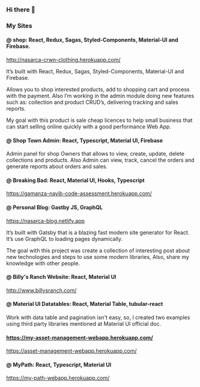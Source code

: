 ### Hi there 👋


### My Sites

#### @ shop: React, Redux, Sagas, Styled-Components, Material-UI and Firebase.

http://nasarca-crwn-clothing.herokuapp.com/


It’s built with React, Redux, Sagas, Styled-Components, Material-UI and Firebase.

Allows you to shop interested products, add to shopping cart and process with the payment. Also I’m working in the admin module doing new features such as: collection and product CRUD’s, delivering tracking and sales reports.

My goal with this product is sale cheap licences to help small business that can start selling online quickly with a good performance Web App. 


#### @ Shop Town Admin: React, Typescript, Material UI, Firebase

Admin panel for shop Owners that allows to view, create, update, delete collections and products. Also Admin can view, track, cancel the orders and generate reports about orders and sales.


#### @ Breaking Bad: React, Material UI, Hooks, Typescript

https://gamanza-nayib-code-assessment.herokuapp.com/

#### @ Personal Blog: Gastby JS, GraphQL

https://nasarca-blog.netlify.app


It’s built with Gatsby that is a blazing fast modern site generator for React. It’s use GraphQL to loading pages dynamically. 

The goal with this project was create a collection of interesting post about new technologies and steps to use some modern libraries, Also, share my knowledge with other people.  


#### @ Billy's Ranch Website: React, Material UI

http://www.billysranch.com/

#### @ Material UI Datatables: React, Material Table, tubular-react

Work with data table and pagination isn't easy, so, I created two examples using third party libraries mentioned at Material UI official doc.

#### https://my-asset-management-webapp.herokuapp.com/

https://asset-management-webapp.herokuapp.com/

#### @ MyPath: React, Typescript, Material UI
https://my-path-webapp.herokuapp.com/


<!--
**nasarcacd/nasarcacd** is a ✨ _special_ ✨ repository because its `README.md` (this file) appears on your GitHub profile.

Here are some ideas to get you started:

- 🔭 I’m currently working on ...
- 🌱 I’m currently learning ...
- 👯 I’m looking to collaborate on ...
- 🤔 I’m looking for help with ...
- 💬 Ask me about ...
- 📫 How to reach me: ...
- 😄 Pronouns: ...
- ⚡ Fun fact: ...
-->
